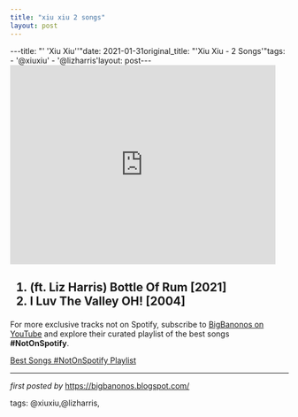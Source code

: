 ```yaml
---
title: "xiu xiu 2 songs"
layout: post
---
```

---title: "' 'Xiu Xiu''"date: 2021-01-31original_title: "'Xiu Xiu - 2 Songs'"tags:  - '@xiuxiu'  - '@lizharris'layout: post---<iframe frameborder="0" height="360" src="https://youtube.com/embed/yialek4fUUg?list=PLtuNtuTatqI1wBZiyZpLWAY8N1WpAkg1J" width="480"></iframe><h2><ol><li>(ft. Liz Harris) Bottle Of Rum [2021]</li><li>I Luv The Valley OH! [2004]</li></ol></h2><!--Subscribe and Playlist Links--><div>    <p>For more exclusive tracks not on Spotify, subscribe to <a href="https://www.youtube.com/@BigBanonos" target="_blank">BigBanonos on YouTube</a> and explore their curated playlist of the best songs <strong>#NotOnSpotify</strong>.</p>    <p><a href="https://www.youtube.com/playlist?list=PLtuNtuTatqI0kFahUCbtbfenC_ET5O_tr" target="_blank">Best Songs #NotOnSpotify Playlist<br /></a></p></div><hr /><p><em>first posted by</em> <a href="https://bigbanonos.blogspot.com/" rel="noopener" target="_new">https://bigbanonos.blogspot.com/</a></p><p>tags: @xiuxiu,@lizharris,</p>